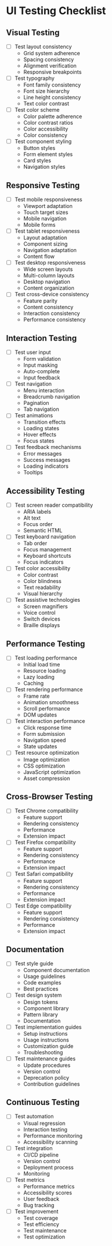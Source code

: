 # UI Testing Checklist

## Visual Testing
- [ ] Test layout consistency
  - Grid system adherence
  - Spacing consistency
  - Alignment verification
  - Responsive breakpoints
- [ ] Test typography
  - Font family consistency
  - Font size hierarchy
  - Line height consistency
  - Text color contrast
- [ ] Test color scheme
  - Color palette adherence
  - Color contrast ratios
  - Color accessibility
  - Color consistency
- [ ] Test component styling
  - Button styles
  - Form element styles
  - Card styles
  - Navigation styles

## Responsive Testing
- [ ] Test mobile responsiveness
  - Viewport adaptation
  - Touch target sizes
  - Mobile navigation
  - Mobile forms
- [ ] Test tablet responsiveness
  - Layout adaptation
  - Component sizing
  - Navigation adaptation
  - Content flow
- [ ] Test desktop responsiveness
  - Wide screen layouts
  - Multi-column layouts
  - Desktop navigation
  - Content organization
- [ ] Test cross-device consistency
  - Feature parity
  - Content consistency
  - Interaction consistency
  - Performance consistency

## Interaction Testing
- [ ] Test user input
  - Form validation
  - Input masking
  - Auto-complete
  - Input feedback
- [ ] Test navigation
  - Menu interaction
  - Breadcrumb navigation
  - Pagination
  - Tab navigation
- [ ] Test animations
  - Transition effects
  - Loading states
  - Hover effects
  - Focus states
- [ ] Test feedback mechanisms
  - Error messages
  - Success messages
  - Loading indicators
  - Tooltips

## Accessibility Testing
- [ ] Test screen reader compatibility
  - ARIA labels
  - Alt text
  - Focus order
  - Semantic HTML
- [ ] Test keyboard navigation
  - Tab order
  - Focus management
  - Keyboard shortcuts
  - Focus indicators
- [ ] Test color accessibility
  - Color contrast
  - Color blindness
  - Text readability
  - Visual hierarchy
- [ ] Test assistive technologies
  - Screen magnifiers
  - Voice control
  - Switch devices
  - Braille displays

## Performance Testing
- [ ] Test loading performance
  - Initial load time
  - Resource loading
  - Lazy loading
  - Caching
- [ ] Test rendering performance
  - Frame rate
  - Animation smoothness
  - Scroll performance
  - DOM updates
- [ ] Test interaction performance
  - Click response time
  - Form submission
  - Navigation speed
  - State updates
- [ ] Test resource optimization
  - Image optimization
  - CSS optimization
  - JavaScript optimization
  - Asset compression

## Cross-Browser Testing
- [ ] Test Chrome compatibility
  - Feature support
  - Rendering consistency
  - Performance
  - Extension impact
- [ ] Test Firefox compatibility
  - Feature support
  - Rendering consistency
  - Performance
  - Extension impact
- [ ] Test Safari compatibility
  - Feature support
  - Rendering consistency
  - Performance
  - Extension impact
- [ ] Test Edge compatibility
  - Feature support
  - Rendering consistency
  - Performance
  - Extension impact

## Documentation
- [ ] Test style guide
  - Component documentation
  - Usage guidelines
  - Code examples
  - Best practices
- [ ] Test design system
  - Design tokens
  - Component library
  - Pattern library
  - Documentation
- [ ] Test implementation guides
  - Setup instructions
  - Usage instructions
  - Customization guide
  - Troubleshooting
- [ ] Test maintenance guides
  - Update procedures
  - Version control
  - Deprecation policy
  - Contribution guidelines

## Continuous Testing
- [ ] Test automation
  - Visual regression
  - Interaction testing
  - Performance monitoring
  - Accessibility scanning
- [ ] Test integration
  - CI/CD pipeline
  - Version control
  - Deployment process
  - Monitoring
- [ ] Test metrics
  - Performance metrics
  - Accessibility scores
  - User feedback
  - Bug tracking
- [ ] Test improvement
  - Test coverage
  - Test efficiency
  - Test maintenance
  - Test optimization 